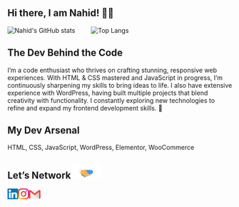 ## Hi there, I am Nahid! 👋😃

![Nahid's GitHub stats](https://github-readme-stats.vercel.app/api?username=nahid784)  &nbsp;&nbsp;&nbsp;&nbsp;&nbsp;&nbsp;&nbsp; ![Top Langs](https://github-readme-stats.vercel.app/api/top-langs/?username=nahid784&layout=donut)

## The Dev Behind the Code
I’m a code enthusiast who thrives on crafting stunning, responsive web experiences. With HTML & CSS mastered and JavaScript in progress, I’m continuously sharpening my skills to bring ideas to life. I also have extensive experience with WordPress, having built multiple projects that blend creativity with functionality. I constantly exploring new technologies to refine and expand my frontend development skills. 🚀

## My Dev Arsenal
HTML, CSS, JavaScript, WordPress, Elementor, WooCommerce

## Let’s Network<img src="https://github.com/SatYu26/SatYu26/blob/master/Assets/Handshake.gif" height="32px">
 <a href="https://www.linkedin.com/in/nahidhasan3247/">
    <img align="left" alt="Satyam Goyal | Linkedin" width="24px" src="https://github.com/SatYu26/SatYu26/blob/master/Assets/Linkedin.svg" />
  </a> &nbsp;&nbsp;
  <a href="https://www.instagram.com/nahidhasantushar784/">
    <img align="left" alt="Satyam Goyal | Instagram" width="24px" src="https://github.com/SatYu26/SatYu26/blob/master/Assets/Instagram.svg" />
  </a> &nbsp;&nbsp;
  <a href="mailto:nahidhasantusher784@gmail.com">
    <img align="left" alt="Satyam Goyal | Gmail" width="26px" src="https://github.com/SatYu26/SatYu26/blob/master/Assets/Gmail.svg" />
  </a>
